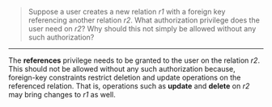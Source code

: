 > Suppose a user creates a new relation _r1_ with a foreign key referencing another relation _r2_. What authorization privilege does the user need on _r2_? Why should this not simply be allowed without any such authorization?

---

The **references** privilege needs to be granted to the user on the relation _r2_. This should not be allowed without any such authorization because, foreign-key constraints restrict deletion and update operations on the referenced relation. That is, operations such as **update** and **delete** on _r2_ may bring changes to _r1_ as well.
